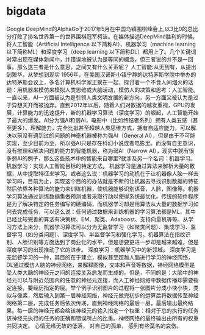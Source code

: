 # bigdata
   Google DeepMind的AlphaGo于2017年5月在中国乌镇围棋峰会上,以3比0的总比分打败了排名世界第一的世界围棋冠军柯洁。在媒体描述DeepMind胜利的时候，将人工智能（Artificial Intelligence 以下简称AI）、机器学习（machine learning 以下简称ML）和深度学习（deep learning 以下简称DL）都用上了。几个关键词时常出现在媒体新闻中，并错误地被认为是等同的概念，但三者说的并不是一回事。那么这三者是什么意思，之间又有什么关系呢？
人工智能:从无到有，从提出到繁华，从梦想到现实
1956年，在美国汉诺斯小镇宁静的达特茅斯学院中举办的达特茅斯会议上，多名计算机科学家正聚在一起，探讨着一个不食人间烟火的话题：用机器来模仿来模拟人类思维或大脑活动，模仿人的决策和思考：人工智能。一直以来，AI一方面被认为是引领人类文明发展的新方向，另一方面又被认为是过于异想天开而被抛弃。直到2012年以后，随着人们对数据的越发重视，GPU的发展，计算能力的迅速提升，新的机器学习算法（深度学习）的崛起，人工智能开始了最大的爆发。AI分为强AI和弱AI，电影中（比如终结者系列）拥有人类五感（甚至更多）、理解能力，完全比拟甚至超越人类思维方式，拥有自适应能力，可以解决以前没有遇到过的问题的神奇机器被称为强AI（General AI），但是由于不可能实现，至少目前为至，所以强AI只是存在科幻小说或者电影里。而没有自主意识，没有推理和解决问题的能力的智能机器，称为弱AI（Narrow AI），现实中就有很多弱AI的例子，那么这些技术中的智能来自哪里?就涉及另一个名词：机器学习。
机器学习：实现人工智能目标的特定方法。
机器学习是通过算法来解析大量的数据，从中提取特征来学习。或者这么说：机器学习的动机在于让机器像人脑一样去学习吗，目前为止，实现这个目的的办法就是不断的让机器去寻找识别数据的特征然后依靠各种算法的能力来训练机器，使机器能够识别语音，人脸，图像等。机器学习算法通过训练数据集做预测或者采取行动以使得系统最优化。传统的软件程序是为了解决特定的任务编写的硬编码，而机器学习却是用算法从大量的数据学习如何去完成任务，可以这么说：任何通过数据来训练机器的学习算法都是ML，其中已经比较完善的算法有决策树、EM、聚类、Adaboost、支持向量机等等。从学习方法上来分，机器学习算法可以分为无监督学习（如聚类问题）、集成学习、监督学习（如分类问题）、深度学习、半监督学习和强化学习。机器算法在指纹识别、人脸识别等方面达到了商业化的水平，但是想要更进一步却是越来越难，但是深度学习的出现推动了它的进步。
深度学习：机器学习中的新领域。
深度学习是无监督学习的一种，其目的在于建立，模拟甚至超越人脑进行学习的神经网络，DL通过模仿人脑的神经网络，来解释图像，文本和声音等数据，神经网络模型是受人类大脑的神经元之间的连接关系启发而生成的。但是，不同的是：大脑中的神经元可以与附近范围内的任意的神经元连接，而人工神经网络中数据传播却需要指定连接，要经历指定的层。举个例子识别图片的过程将一张图片分成小块小块，类似与像素，然后输入到第一层神经网络，神经元做完初步的运算后将数据传至神经网络第二层，完成任务后依次传递，直到神经网络的最后一层，最后输出最终结果。每一层的神经元都会给该神经元的输入指定一个权重：相对于总的执行的任务该神经元执行的任务的正确和错误所占的比重。神经网络的最终输出由所有的权重共同决定。
心情无缘无故的低落，
对自己的孤单，
感到有些莫名的哀伤。
